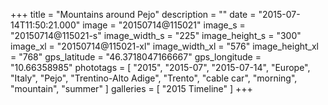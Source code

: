 +++
title = "Mountains around Pejo"
description = ""
date = "2015-07-14T11:50:21.000"
image = "20150714@115021"
image_s = "20150714@115021-s"
image_width_s = "225"
image_height_s = "300"
image_xl = "20150714@115021-xl"
image_width_xl = "576"
image_height_xl = "768"
gps_latitude = "46.3718047166667"
gps_longitude = "10.66358985"
phototags = [ "2015", "2015-07", "2015-07-14", "Europe", "Italy", "Pejo", "Trentino-Alto Adige", "Trento", "cable car", "morning", "mountain", "summer" ]
galleries = [ "2015 Timeline" ]
+++
